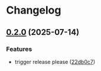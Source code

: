 # Changelog

## [0.2.0](https://github.com/Kavindu-Dodan/data-gen/compare/v0.1.0...v0.2.0) (2025-07-14)


### Features

* trigger release please ([22db0c7](https://github.com/Kavindu-Dodan/data-gen/commit/22db0c75a9bcff01bb0feea288b7cd7ec3a00dd9))
